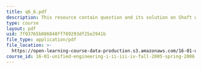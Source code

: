 ```yaml
---
title: q6_6.pdf
description: This resource contain question and its solution on Shaft work and Flow work.
type: course
layout: pdf
uid: 7f03765b886848ff789293df25e2941b
file_type: application/pdf
file_location: >-
  https://open-learning-course-data-production.s3.amazonaws.com/16-01-unified-engineering-i-ii-iii-iv-fall-2005-spring-2006/7f03765b886848ff789293df25e2941b_q6_6.pdf
course_id: 16-01-unified-engineering-i-ii-iii-iv-fall-2005-spring-2006
---
```

